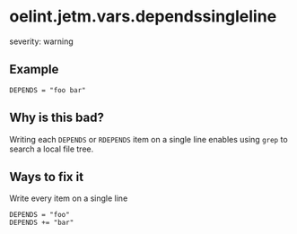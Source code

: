 # oelint.jetm.vars.dependssingleline

severity: warning

## Example

```
DEPENDS = "foo bar"
```

## Why is this bad?

Writing each ``DEPENDS`` or ``RDEPENDS`` item on a single line enables using ``grep`` to search a local file tree.

## Ways to fix it

Write every item on a single line

```
DEPENDS = "foo"
DEPENDS += "bar"
```
